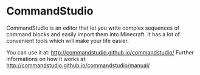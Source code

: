 # CommandStudio

CommandStudio is an editor that let you write complex sequences of command blocks and easily import them into Minecraft. It has a lot of convenient tools which will make your life easier.

You can use it at: http://commandstudio.github.io/commandstudio/
Further informations on how it works at: http://commandstudio.github.io/commandstudio/manual/